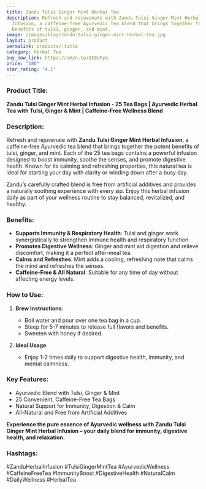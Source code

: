 ```yaml
---
title: Zandu Tulsi Ginger Mint Herbal Tea
description: Refresh and rejuvenate with Zandu Tulsi Ginger Mint Herbal
  Infusion, a caffeine-free Ayurvedic tea blend that brings together the potent
  benefits of tulsi, ginger, and mint.
image: /images/blog/zandu-tulsi-ginger-mint-herbal-tea.jpg
layout: product
permalink: products/:title
category: Herbal Tea
buy_now_link: https://amzn.to/3C8oFya
price: "186"
star_rating: "4.1"
---
```

### Product Title:
**Zandu Tulsi Ginger Mint Herbal Infusion - 25 Tea Bags | Ayurvedic Herbal Tea with Tulsi, Ginger & Mint | Caffeine-Free Wellness Blend**

### Description:
Refresh and rejuvenate with **Zandu Tulsi Ginger Mint Herbal Infusion**, a caffeine-free Ayurvedic tea blend that brings together the potent benefits of tulsi, ginger, and mint. Each of the 25 tea bags contains a powerful infusion designed to boost immunity, soothe the senses, and promote digestive health. Known for its calming and refreshing properties, this natural tea is ideal for starting your day with clarity or winding down after a busy day. 

Zandu’s carefully crafted blend is free from artificial additives and provides a naturally soothing experience with every sip. Enjoy this herbal infusion daily as part of your wellness routine to stay balanced, revitalized, and healthy.

### Benefits:
- **Supports Immunity & Respiratory Health**: Tulsi and ginger work synergistically to strengthen immune health and respiratory function.
- **Promotes Digestive Wellness**: Ginger and mint aid digestion and relieve discomfort, making it a perfect after-meal tea.
- **Calms and Refreshes**: Mint adds a cooling, refreshing note that calms the mind and refreshes the senses.
- **Caffeine-Free & All Natural**: Suitable for any time of day without affecting energy levels.

### How to Use:
1. **Brew Instructions**:
   - Boil water and pour over one tea bag in a cup.
   - Steep for 5-7 minutes to release full flavors and benefits.
   - Sweeten with honey if desired.

2. **Ideal Usage**:
   - Enjoy 1-2 times daily to support digestive health, immunity, and mental calmness.

### Key Features:
- Ayurvedic Blend with Tulsi, Ginger & Mint
- 25 Convenient, Caffeine-Free Tea Bags
- Natural Support for Immunity, Digestion & Calm
- All-Natural and Free from Artificial Additives

**Experience the pure essence of Ayurvedic wellness with Zandu Tulsi Ginger Mint Herbal Infusion – your daily blend for immunity, digestive health, and relaxation.**

### Hashtags:
#ZanduHerbalInfusion #TulsiGingerMintTea #AyurvedicWellness #CaffeineFreeTea #ImmunityBoost #DigestiveHealth #NaturalCalm #DailyWellness #HerbalTea
